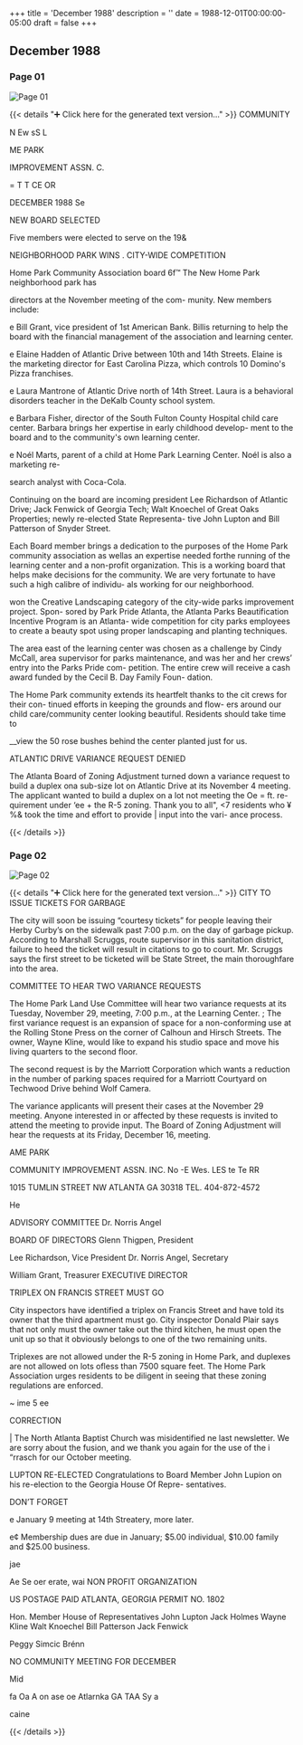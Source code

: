 +++
title = 'December 1988'
description = ''
date = 1988-12-01T00:00:00-05:00
draft = false
+++

## December 1988


### Page 01

![Page 01](/1988-12_01.jpg)

{{< details "➕ Click here for the generated text version..." >}}
COMMUNITY

N Ew sS L

ME PARK

IMPROVEMENT ASSN. C.

= T T CE OR

DECEMBER 1988
Se

NEW BOARD SELECTED

Five members were elected to serve on the 19&

NEIGHBORHOOD PARK WINS .
CITY-WIDE COMPETITION

Home Park Community Association board 6f™ The New Home Park neighborhood park has

directors at the November meeting of the com-
munity. New members include:

e Bill Grant, vice president of 1st American
Bank. Billis returning to help the board with the
financial management of the association and
learning center.

e Elaine Hadden of Atlantic Drive between
10th and 14th Streets. Elaine is the marketing
director for East Carolina Pizza, which controls
10 Domino's Pizza franchises.

e Laura Mantrone of Atlantic Drive north of
14th Street. Laura is a behavioral disorders
teacher in the DeKalb County school system.

e Barbara Fisher, director of the South Fulton
County Hospital child care center. Barbara
brings her expertise in early childhood develop-
ment to the board and to the community's own
learning center.

e Noél Marts, parent of a child at Home Park
Learning Center. Noél is also a marketing re-

search analyst with Coca-Cola.

Continuing on the board are incoming president
Lee Richardson of Atlantic Drive; Jack Fenwick of
Georgia Tech; Walt Knoechel of Great Oaks
Properties; newly re-elected State Representa-
tive John Lupton and Bill Patterson of Snyder
Street.

Each Board member brings a dedication
to the purposes of the Home Park community
association as wellas an expertise needed forthe
running of the learning center and a non-profit
organization. This is a working board that helps
make decisions for the community. We are very
fortunate to have such a high calibre of individu-
als working for our neighborhood.

won the Creative Landscaping category of the
city-wide parks improvement project. Spon-
sored by Park Pride Atlanta, the Atlanta Parks
Beautification Incentive Program is an Atlanta-
wide competition for city parks employees to
create a beauty spot using proper landscaping
and planting techniques.

The area east of the learning center was
chosen as a challenge by Cindy McCall, area
supervisor for parks maintenance, and was her
and her crews’ entry into the Parks Pride com-
petition. The entire crew will receive a cash
award funded by the Cecil B. Day Family Foun-
dation.

The Home Park community extends its
heartfelt thanks to the cit crews for their con-
tinued efforts in keeping the grounds and flow-
ers around our child care/community center
looking beautiful. Residents should take time to

__view the 50 rose bushes behind the center
planted just for us.

ATLANTIC DRIVE VARIANCE
REQUEST DENIED

The Atlanta Board of Zoning Adjustment turned
down a variance request to build a duplex ona
sub-size lot on Atlantic Drive at its November 4
meeting. The applicant wanted to build a
duplex on a lot not meeting the Oe = ft. re-
quirement under ‘ee +
the R-5 zoning.
Thank you to all", <7
residents who ¥%&
took the time and
effort to provide |
input into the vari-
ance process.


{{< /details >}}




### Page 02

![Page 02](/1988-12_02.jpg)

{{< details "➕ Click here for the generated text version..." >}}
CITY TO ISSUE TICKETS FOR GARBAGE

The city will soon be issuing “courtesy tickets” for
people leaving their Herby Curby’s on the sidewalk
past 7:00 p.m. on the day of garbage pickup.
According to Marshall Scruggs, route supervisor in
this sanitation district, failure to heed the ticket will
result in citations to go to court. Mr. Scruggs says the
first street to be ticketed will be State Street, the main
thoroughfare into the area.

COMMITTEE TO HEAR
TWO VARIANCE REQUESTS

The Home Park Land Use Committee will hear two
variance requests at its Tuesday, November 29,
meeting, 7:00 p.m., at the Learning Center. ;
The first variance request is an expansion of
space for a non-conforming use at the Rolling Stone
Press on the corner of Calhoun and Hirsch Streets.
The owner, Wayne Kline, would like to expand his
studio space and move his living quarters to the
second floor.

The second request is by the Marriott
Corporation which wants a reduction in the number
of parking spaces required for a Marriott Courtyard
on Techwood Drive behind Wolf Camera.

The variance applicants will present their
cases at the November 29 meeting. Anyone
interested in or affected by these requests is invited
to attend the meeting to provide input. The Board of
Zoning Adjustment will hear the requests at its
Friday, December 16, meeting.

AME PARK

COMMUNITY IMPROVEMENT ASSN. INC.
No -E Wes. LES te Te RR

1015 TUMLIN STREET NW ATLANTA GA 30318 TEL. 404-872-4572

He

ADVISORY COMMITTEE
Dr. Norris Angel

BOARD OF DIRECTORS
Glenn Thigpen, President

Lee Richardson, Vice President
Dr. Norris Angel, Secretary

William Grant, Treasurer EXECUTIVE DIRECTOR

TRIPLEX ON FRANCIS STREET
MUST GO

City inspectors have identified a triplex on Francis
Street and have told its owner that the third
apartment must go. City inspector Donald Plair says
that not only must the owner take out the third
kitchen, he must open the unit up so that it obviously
belongs to one of the two remaining units.

Triplexes are not allowed under the R-5
zoning in Home Park, and duplexes are not allowed
on lots ofless than 7500 square feet. The Home Park
Association urges residents to be diligent in seeing
that these zoning regulations are enforced.

~ ime 5
ee

CORRECTION

| The North Atlanta Baptist Church was misidentified
ne last newsletter. We are sorry about the
fusion, and we thank you again for the use of the
i “rrasch for our October meeting.

LUPTON RE-ELECTED
Congratulations to Board Member John Lupion on
his re-election to the Georgia House Of Repre-
sentatives.

DON’T FORGET

e January 9 meeting at 14th Streatery, more
later.

e¢ Membership dues are due in January; $5.00
individual, $10.00 family and $25.00 business.

jae

Ae Se oer erate, wai
NON PROFIT
ORGANIZATION

US POSTAGE PAID
ATLANTA, GEORGIA
PERMIT NO. 1802

Hon. Member House of
Representatives John Lupton
Jack Holmes
Wayne Kline
Walt Knoechel
Bill Patterson
Jack Fenwick

Peggy Simcic Brénn

NO COMMUNITY MEETING
FOR DECEMBER

Mid

fa Oa A on ase oe
Atlarnka GA TAA Sy a

caine


{{< /details >}}


